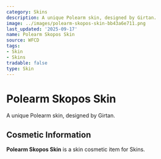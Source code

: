 ```yaml
---
category: Skins
description: A unique Polearm skin, designed by Girtan.
image: ../images/polearm-skopos-skin-bb43a6e711.png
last_updated: '2025-09-17'
name: Polearm Skopos Skin
source: WFCD
tags:
- Skin
- Skins
tradable: false
type: Skin
---
```


# Polearm Skopos Skin

A unique Polearm skin, designed by Girtan.

## Cosmetic Information

**Polearm Skopos Skin** is a skin cosmetic item for Skins.

